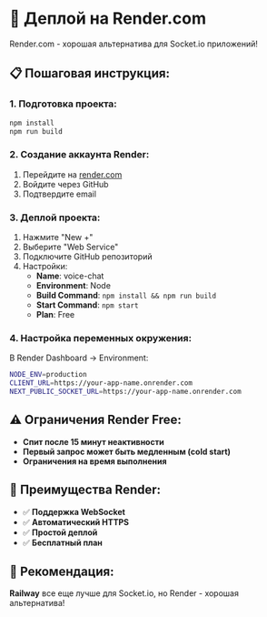 # 🚀 Деплой на Render.com

Render.com - хорошая альтернатива для Socket.io приложений!

## 📋 Пошаговая инструкция:

### 1. **Подготовка проекта:**
```bash
npm install
npm run build
```

### 2. **Создание аккаунта Render:**
1. Перейдите на [render.com](https://render.com)
2. Войдите через GitHub
3. Подтвердите email

### 3. **Деплой проекта:**
1. Нажмите "New +"
2. Выберите "Web Service"
3. Подключите GitHub репозиторий
4. Настройки:
   - **Name**: voice-chat
   - **Environment**: Node
   - **Build Command**: `npm install && npm run build`
   - **Start Command**: `npm start`
   - **Plan**: Free

### 4. **Настройка переменных окружения:**
В Render Dashboard → Environment:
```bash
NODE_ENV=production
CLIENT_URL=https://your-app-name.onrender.com
NEXT_PUBLIC_SOCKET_URL=https://your-app-name.onrender.com
```

## ⚠️ **Ограничения Render Free:**

- **Спит после 15 минут неактивности**
- **Первый запрос может быть медленным (cold start)**
- **Ограничения на время выполнения**

## 🔧 **Преимущества Render:**

- ✅ **Поддержка WebSocket**
- ✅ **Автоматический HTTPS**
- ✅ **Простой деплой**
- ✅ **Бесплатный план**

## 🎯 **Рекомендация:**

**Railway** все еще лучше для Socket.io, но Render - хорошая альтернатива!
